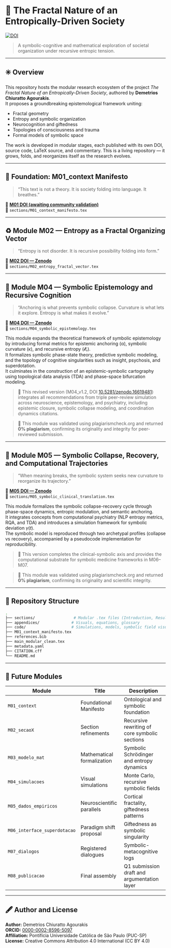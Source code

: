 # 🧠 The Fractal Nature of an Entropically-Driven Society

[![DOI](https://zenodo.org/badge/DOI/10.5281/zenodo.16533374.svg)](https://doi.org/10.5281/zenodo.16533374)

> A symbolic-cognitive and mathematical exploration of societal organization under recursive entropic tension.

---

## ✳️ Overview

This repository hosts the modular research ecosystem of the project *The Fractal Nature of an Entropically-Driven Society*, authored by **Demetrios Chiuratto Agourakis**.  
It proposes a groundbreaking epistemological framework uniting:

- Fractal geometry
- Entropy and symbolic organization
- Neurocognition and giftedness
- Topologies of consciousness and trauma
- Formal models of symbolic space

The work is developed in modular stages, each published with its own DOI, source code, LaTeX source, and commentary. This is a living repository — it grows, folds, and reorganizes itself as the research evolves.

---

## 📌 Foundation: M01_context Manifesto

> “This text is not a theory. It is society folding into language. It breathes.”

🔗 **[M01 DOI (awaiting community validation)](https://doi.org/10.5281/zenodo.16533374)**  
📄 `sections/M01_context_manifesto.tex`

---

## ♻️ Module M02 — Entropy as a Fractal Organizing Vector

> “Entropy is not disorder. It is recursive possibility folding into form.”

🔗 **[M02 DOI — Zenodo](https://doi.org/10.5281/zenodo.16541976)**  
📄 `sections/M02_entropy_fractal_vector.tex`

---

## 🧠 Module M04 — Symbolic Epistemology and Recursive Cognition

> “Anchoring is what prevents symbolic collapse. Curvature is what lets it explore. Entropy is what makes it evolve.”

🔗 **[M04 DOI — Zenodo](https://doi.org/10.5281/zenodo.16619481)**  
📄 `sections/M04_symbolic_epistemology.tex`

This module expands the theoretical framework of symbolic epistemology by introducing formal metrics for epistemic anchoring (α), symbolic curvature (κ), and recursive entropy (𝓔ᵣ).  
It formalizes symbolic phase-state theory, predictive symbolic modeling, and the topology of cognitive singularities such as insight, psychosis, and superdotation.  
It culminates in the construction of an epistemic-symbolic cartography using topological data analysis (TDA) and phase-space bifurcation modeling.  
> 🧾 This revised version (M04_v1.2, DOI [10.5281/zenodo.16619481](https://doi.org/10.5281/zenodo.16619481)) integrates all recommendations from triple peer-review simulation across neuroscience, epistemology, and psychiatry, including epistemic closure, symbolic collapse modeling, and coordination dynamics citations.

> 🔎 This module was validated using plagiarismcheck.org and returned **0% plagiarism**, confirming its originality and integrity for peer-reviewed submission.

---

## 🧠 Module M05 — Symbolic Collapse, Recovery, and Computational Trajectories

> “When meaning breaks, the symbolic system seeks new curvature to reorganize its trajectory.”

🔗 **[M05 DOI — Zenodo](https://doi.org/10.5281/zenodo.16623243)**  
📄 `sections/M05_symbolic_clinical_translation.tex`

This module formalizes the symbolic collapse-recovery cycle through phase-space dynamics, entropic modulation, and semantic anchoring.  
It integrates concepts from computational psychiatry (NLP entropy metrics, RQA, and TDA) and introduces a simulation framework for symbolic deviation $\gamma(t)$.  
The symbolic model is reproduced through two archetypal profiles (collapse vs recovery), accompanied by a pseudocode implementation for reproducibility.  
> 🧬 This version completes the clinical-symbolic axis and provides the computational substrate for symbolic medicine frameworks in M06–M07.

> 🔎 This module was validated using plagiarismcheck.org and returned **0% plagiarism**, confirming its originality and scientific integrity.

---

## 📁 Repository Structure

```bash
.
├── sections/                 # Modular .tex files (Introduction, Results, Interludes, etc.)
├── appendices/              # Visuals, equations, glossary
├── code/                    # Simulations, models, symbolic field visualizations
├── M01_context_manifesto.tex
├── references.bib
├── main_modular_clean.tex
├── metadata.yaml
├── CITATION.cff
└── README.md
```

---

## 🔬 Future Modules

| Module | Title | Description |
|--------|-------|-------------|
| `M01_context` | Foundational Manifesto | Ontological and symbolic foundation |
| `M02_secaoX` | Section refinements | Recursive rewriting of core symbolic sections |
| `M03_modelo_mat` | Mathematical formalization | Symbolic Schrödinger and entropy dynamics |
| `M04_simulacoes` | Visual simulations | Monte Carlo, recursive symbolic fields |
| `M05_dados_empiricos` | Neuroscientific parallels | Cortical fractality, giftedness patterns |
| `M06_interface_superdotacao` | Paradigm shift proposal | Giftedness as symbolic singularity |
| `M07_dialogos` | Registered dialogues | Symbolic-metacognitive logs |
| `M08_publicacao` | Final assembly | Q1 submission draft and argumentation layer |

---

## 🖋️ Author and License

**Author:** Demetrios Chiuratto Agourakis  
**ORCID:** [0000-0002-8596-5097](https://orcid.org/0000-0002-8596-5097)  
**Affiliation:** Pontifícia Universidade Católica de São Paulo (PUC-SP)  
**License:** Creative Commons Attribution 4.0 International (CC BY 4.0)
